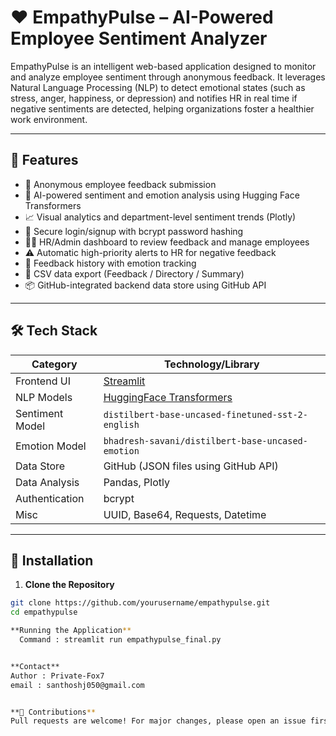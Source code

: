 # ❤️ EmpathyPulse – AI-Powered Employee Sentiment Analyzer

EmpathyPulse is an intelligent web-based application designed to monitor and analyze employee sentiment through anonymous feedback. It leverages Natural Language Processing (NLP) to detect emotional states (such as stress, anger, happiness, or depression) and notifies HR in real time if negative sentiments are detected, helping organizations foster a healthier work environment.

---

## 🌟 Features

- 💬 Anonymous employee feedback submission
- 🤖 AI-powered sentiment and emotion analysis using Hugging Face Transformers
- 📈 Visual analytics and department-level sentiment trends (Plotly)
- 🔐 Secure login/signup with bcrypt password hashing
- 🧑‍💼 HR/Admin dashboard to review feedback and manage employees
- ⚠️ Automatic high-priority alerts to HR for negative feedback
- 🧠 Feedback history with emotion tracking
- 🧾 CSV data export (Feedback / Directory / Summary)
- 📦 GitHub-integrated backend data store using GitHub API

---

## 🛠️ Tech Stack

| Category          | Technology/Library                         |
|-------------------|--------------------------------------------|
| Frontend UI       | [Streamlit](https://streamlit.io)          |
| NLP Models        | [HuggingFace Transformers](https://huggingface.co/) |
| Sentiment Model   | `distilbert-base-uncased-finetuned-sst-2-english` |
| Emotion Model     | `bhadresh-savani/distilbert-base-uncased-emotion` |
| Data Store        | GitHub (JSON files using GitHub API)       |
| Data Analysis     | Pandas, Plotly                             |
| Authentication    | bcrypt                                     |
| Misc              | UUID, Base64, Requests, Datetime           |

---

## 🚀 Installation

1. **Clone the Repository**

```bash
git clone https://github.com/yourusername/empathypulse.git
cd empathypulse

**Running the Application**
  Command : streamlit run empathypulse_final.py


**Contact**
Author : Private-Fox7
email : santhoshj050@gmail.com


**🙌 Contributions**
Pull requests are welcome! For major changes, please open an issue first to discuss what you would like to change.
